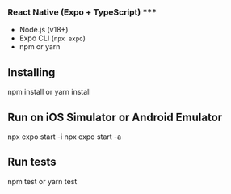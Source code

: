  
### React Native (Expo + TypeScript) ***

- Node.js (v18+)
- Expo CLI (`npx expo`)
- npm or yarn


## Installing 

npm install
or
yarn install


## Run on iOS Simulator or Android Emulator

npx expo start -i
npx expo start -a


## Run tests

npm test
or
yarn test
